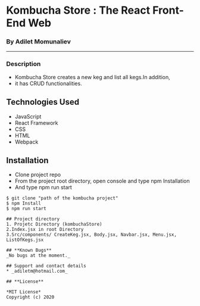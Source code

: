 # Kombucha Store : The React Front-End Web
### By Adilet Momunaliev
-----

### Description
* Kombucha Store creates a new keg and list all kegs.In addition,
* it has CRUD functionalities.

## Technologies Used
* JavaScript
* React Framework
* CSS
* HTML
* Webpack

## Installation
* Clone project repo
* From the project root directory, open console and type npm Installation
* And type npm run start
```
$ git clone "path of the kombucha project"
$ npm Install
$ npm run start

## Project directory
1. Projetc Directory (kombuchaStore)
2.Index.jsx in root Directory
3.Src/components/ CreateKeg.jsx, Body.jsx, Navbar.jsx, Menu.jsx, ListOfKegs.jsx

## **Known Bugs**
_No bugs at the moment._

## Support and contact details
* _adiletm@hotmail.com_

## **License**

*MIT License*
Copyright (c) 2020
